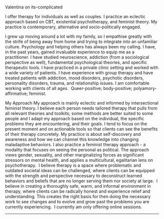 Valentina on its-complicated

I offer therapy for individuals as well as couples. I practice an eclectic approach based on CBT, existential psychotherapy, and feminist theory. My practice is contemporary, alternative and socio-politically engaged.

I grew up moving around a lot with my family, so I empathise greatly with the strife of being away from home and trying to integrate into an unfamiliar culture. Psychology and helping others has always been my calling. I have, in the past years, gained invaluable experience to equip me as a practitioner. I have studied neuroscience, addiction (from a sociological perspective as well), fundamental psychological theories, and specific therapeutic tools. I have practiced in a private clinic setting and worked with a wide variety of patients. I have experience with group therapy and have treated patients with addiction, mood disorders, psychotic disorders, personality disorders, trauma, and relationship issues. I am comfortable working with clients of all ages.  Queer-positive; body-positive; polyamory-affirmative; feminist.

My Approach
My approach is mainly eclectic and informed by intersectional feminist theory. I believe each person needs tailored therapy that pulls from all relevant theories and toolkits; some methods are better suited to some people and I adapt my approach based on the individual, the specific problems they are encountering, and their goals. I tend to focus on the present moment and on actionable tools so that clients can see the benefits of their therapy concretely. My practice is about self-discovery and awareness and how we can channel this knowledge into changing maladaptive behaviors. I also practice a feminist therapy approach - a modality that focuses on seeing the personal as political. The approach views gender, sexuality, and other marginalizing forces as significant stressors on mental health, and applies a multicultural, egalitarian lens on psychotherapy.  I believe therapy is a space where problematic and outdated societal ideas can be challenged, where clients can be equipped with the strength and perspective necessary to deconstruct learned behaviors and beliefs that are no longer serving them nor society at large.  I believe in creating a thoroughly safe, warm, and informal environment in therapy, where clients can be radically honest and experience relief and understanding. This creates the right basis for then doing the necessary work to see changes and to evolve and grow past the problems you are currently experiencing.  I currently am only offering online sessions.

---
